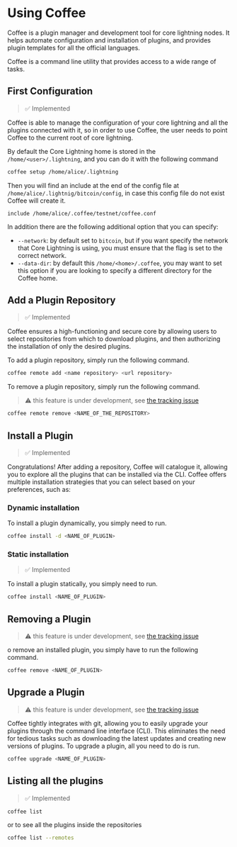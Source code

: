 # Using Coffee

Coffee is a plugin manager and development tool for core lightning nodes. It
helps automate configuration and installation of plugins, and provides plugin
templates for all the official languages.

Coffee is a command line utility that provides access to a wide range of tasks.

## First Configuration

> ✅ Implemented

Coffee is able to manage the configuration of your core lightning and all the
plugins connected with it, so in order to use Coffee, the user needs to point
Coffee to the current root of core lightning.

By default the Core Lightning home is stored in the `/home/<user>/.lightning`,
and you can do it with the following command

```bash
coffee setup /home/alice/.lightning
```

Then you will find an include at the end of the config file at
`/home/alice/.lightnig/bitcoin/config`, in case this config file do not exist
Coffee will create it.

```text
include /home/alice/.coffee/testnet/coffee.conf
```

In addition there are the following additional option that you can specify:

- `--network`: by default set to `bitcoin`, but if you want specify the network
that Core Lightning is using, you must ensure that the flag is set to
the correct network.
- `--data-dir`: by default this `/home/<home>/.coffee`, you may want to set
this option if you are looking to specify a different directory for the
Coffee home.

## Add a Plugin Repository

> ✅ Implemented

Coffee ensures a high-functioning and secure core by allowing users to select
repositories from which to download plugins, and then authorizing the
installation of only the desired plugins.

To add a plugin repository, simply run the following command.

```bash
coffee remote add <name repository> <url repository>
```

To remove a plugin repository, simply run the following command.

> ⚠️  this feature is under development, see [the tracking issue](https://github.com/coffee-tools/coffee/issues/13)

```bash
coffee remote remove <NAME_OF_THE_REPOSITORY>
```

## Install a Plugin

> ✅ Implemented

Congratulations! After adding a repository, Coffee will catalogue it,
allowing you to explore all the plugins that can be
installed via the CLI. Coffee offers multiple installation strategies
that you can select based on your preferences, such as:

### Dynamic installation

To install a plugin dynamically, you simply need to run.

```bash
coffee install -d <NAME_OF_PLUGIN>
```

### Static installation

> ✅ Implemented

To install a plugin statically, you simply need to run.

```bash
coffee install <NAME_OF_PLUGIN>
```

## Removing a Plugin

> ⚠️  this feature is under development, see [the tracking issue](https://github.com/coffee-tools/coffee/issues/13)

o remove an installed plugin, you simply have to run the following command.

```bash
coffee remove <NAME_OF_PLUGIN>
```

## Upgrade a Plugin

> ⚠️  this feature is under development, see [the tracking issue](https://github.com/coffee-tools/coffee/issues/13)

Coffee tightly integrates with git, allowing you to easily upgrade your plugins through the command line interface (CLI). This eliminates the need for tedious tasks such as downloading the latest updates and creating new versions of plugins. To upgrade a plugin, all you need to do is run.

```bash
coffee upgrade <NAME_OF_PLUGIN>
```

## Listing all the plugins

> ✅ Implemented

```bash
coffee list
```

or to see all the plugins inside the repositories

```bash
coffee list --remotes
```

